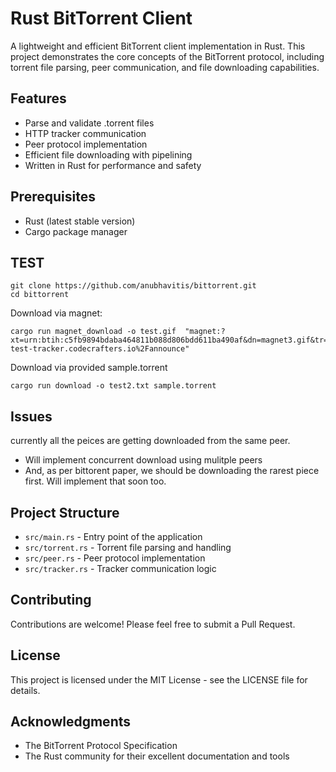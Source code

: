 # Rust BitTorrent Client

A lightweight and efficient BitTorrent client implementation in Rust. This project demonstrates the core concepts of the BitTorrent protocol, including torrent file parsing, peer communication, and file downloading capabilities.

## Features

- Parse and validate .torrent files
- HTTP tracker communication
- Peer protocol implementation
- Efficient file downloading with pipelining
- Written in Rust for performance and safety
  
## Prerequisites

- Rust (latest stable version)
- Cargo package manager


## TEST

```
git clone https://github.com/anubhavitis/bittorrent.git
cd bittorrent
```

Download via magnet:
```
cargo run magnet_download -o test.gif  "magnet:?xt=urn:btih:c5fb9894bdaba464811b088d806bdd611ba490af&dn=magnet3.gif&tr=http%3A%2F%2Fbittorrent-test-tracker.codecrafters.io%2Fannounce"
``` 

Download via provided sample.torrent
```
cargo run download -o test2.txt sample.torrent
``` 
  
## Issues
currently all the peices are getting downloaded from the same peer. 
  - Will implement concurrent download using mulitple peers
  - And, as per bittorent paper, we should be downloading the rarest piece first. Will implement that soon too.


## Project Structure

- `src/main.rs` - Entry point of the application
- `src/torrent.rs` - Torrent file parsing and handling
- `src/peer.rs` - Peer protocol implementation
- `src/tracker.rs` - Tracker communication logic

## Contributing

Contributions are welcome! Please feel free to submit a Pull Request.

## License

This project is licensed under the MIT License - see the LICENSE file for details.

## Acknowledgments

- The BitTorrent Protocol Specification
- The Rust community for their excellent documentation and tools
